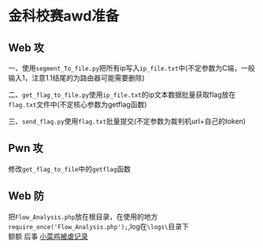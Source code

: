 # 金科校赛awd准备
## Web 攻
 一、使用`segment_To_file.py`把所有ip写入`ip_file.txt`中(不定参数为C端，一般输入1，注意1.1结尾的为路由器可能需要删除)      

 二、`get_flag_to_file.py`使用`ip_file.txt`的ip文本数据批量获取flag放在`flag.txt`文件中(不定核心参数为getflag函数)     

 三、`send_flag.py`使用`flag.txt`批量提交(不定参数为裁判机url+自己的token) 




## Pwn 攻 
修改`get_flag_to_file`中的`getflag`函数  
 
## Web 防
 把`Flow_Analysis.php`放在根目录，在使用的地方`require_once('Flow_Analysis.php');`,log在`\logs\`目录下  
额额 后事
[小菜鸡被虐记录](https://kit4y.github.io/2019/06/17/First-AWD/)